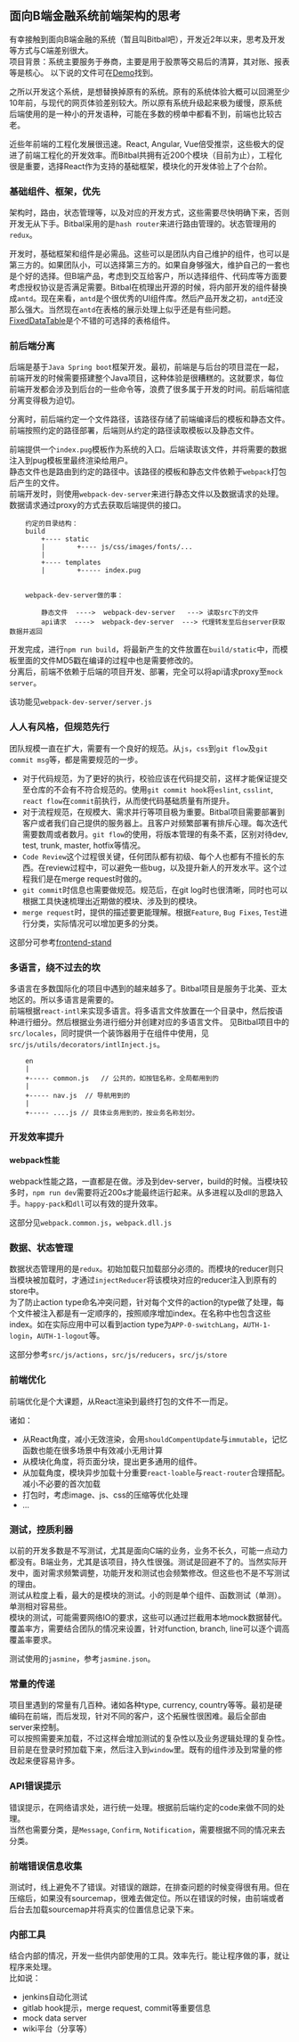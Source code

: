
## 面向B端金融系统前端架构的思考

有幸接触到面向B端金融的系统（暂且叫Bitbal吧），开发近2年以来，思考及开发等方式与C端差别很大。    
项目背景：系统主要服务于券商，主要是用于股票等交易后的清算，其对账、报表等是核心。 以下说的文件可在[Demo](https://github.com/alphalion-tool/react-crm-kit)找到。

之所以开发这个系统，是想替换掉原有的系统。原有的系统体验大概可以回溯至少10年前，与现代的网页体验差别较大。所以原有系统升级起来极为缓慢，原系统后端使用的是一种小的开发语种，可能在多数的榜单中都看不到，前端也比较古老。    

近些年前端的工程化发展很迅速。React, Angular, Vue倍受推崇，这些极大的促进了前端工程化的开发效率。而Bitbal共拥有近200个模块（目前为止），工程化很是重要，选择React作为支持的基础框架，模块化的开发体验上了个台阶。    


### 基础组件、框架，优先    
架构时，路由，状态管理等，以及对应的开发方式，这些需要尽快明确下来，否则开发无从下手。Bitbal采用的是`hash router`来进行路由管理的。状态管理用的`redux`。    

开发时，基础框架和组件是必需品。这些可以是团队内自己维护的组件，也可以是第三方的。如果团队小，可以选择第三方的。如果自身够强大，维护自己的一套也是个好的选择。但B端产品，考虑到交互给客户，所以选择组件、代码库等方面要考虑授权协议是否满足需要。Bitbal在梳理出开源的时候，将内部开发的组件替换成`antd`。现在来看，`antd`是个很优秀的UI组件库。然后产品开发之初，`antd`还没那么强大。当然现在`antd`在表格的展示处理上似乎还是有些问题。[FixedDataTable](http://schrodinger.github.io/fixed-data-table-2/)是个不错的可选择的表格组件。    


### 前后端分离
后端是基于`Java Spring boot`框架开发。最初，前端是与后台的项目混在一起，前端开发的时候需要搭建整个Java项目，这种体验是很糟糕的。这就要求，每位前端开发都会涉及到后台的一些命令等，浪费了很多属于开发的时间。前后端彻底分离变得极为迫切。 

分离时，前后端约定一个文件路径，该路径存储了前端编译后的模板和静态文件。前端按照约定的路径部署，后端则从约定的路径读取模板以及静态文件。

前端提供一个`index.pug`模板作为系统的入口。后端读取该文件，并将需要的数据注入到pug模板里最终渲染给用户。    
静态文件也是路由到约定的路径中。该路径的模板和静态文件依赖于`webpack`打包后产生的文件。    
前端开发时，则使用`webpack-dev-server`来进行静态文件以及数据请求的处理。数据请求通过proxy的方式去获取后端提供的接口。

        
        约定的目录结构：
        build
            +---- static 
            |        +---- js/css/images/fonts/...
            |
            +---- templates
            |        +----- index.pug


        webpack-dev-server做的事：

            静态文件  ---->  webpack-dev-server   ---> 读取src下的文件
            api请求  ---->  webpack-dev-server  ---> 代理转发至后台server获取数据并返回

开发完成，进行`npm run build`，将最新产生的文件放置在`build/static`中，而模板里面的文件MD5戳在编译的过程中也是需要修改的。    
分离后，前端不依赖于后端的项目开发、部署，完全可以将api请求proxy至`mock server`。 

该功能见`webpack-dev-server/server.js`


### 人人有风格，但规范先行
团队规模一直在扩大，需要有一个良好的规范。从`js`，`css`到`git flow`及`git commit msg`等，都是需要规范的一步。    

- 对于代码规范，为了更好的执行，校验应该在代码提交前，这样才能保证提交至仓库的不会有不符合规范的。使用`git commit hook`将`eslint`, `csslint`, `react flow`在`commit`前执行，从而使代码基础质量有所提升。    
- 对于流程规范，在规模大、需求并行等项目极为重要。Bitbal项目需要部署到客户或者我们自己提供的服务器上。且客户对频繁部署有排斥心理。每次迭代需要数周或者数月。`git flow`的使用，将版本管理的有条不紊，区别对待dev, test, trunk, master, hotfix等情况。    
- `Code Review`这个过程很关键，任何团队都有初级、每个人也都有不擅长的东西。在review过程中，可以避免一些bug，以及提升新人的开发水平。这个过程我们是在merge request时做的。      
- `git commit`时信息也需要做规范。规范后，在git log时也很清晰，同时也可以根据工具快速梳理出近期做的模块、涉及到的模块。     
- `merge request`时，提供的描述要更能理解。根据`Feature`, `Bug Fixes`, `Test`进行分类，实际情况可以增加更多的分类。

这部分可参考[frontend-stand](https://github.com/alphalion-tool/frontend-standard)


### 多语言，绕不过去的坎
多语言在多数国际化的项目中遇到的越来越多了。Bitbal项目是服务于北美、亚太地区的。所以多语言是需要的。    
前端根据`react-intl`来实现多语言。将多语言文件放置在一个目录中，然后按语种进行细分。然后根据业务进行细分并创建对应的多语言文件。
见Bitbal项目中的`src/locales`，同时提供一个装饰器用于在组件中使用，见`src/js/utils/decorators/intlInject.js`。

        
        en
        |
        +----- common.js   // 公共的，如按钮名称，全局都用到的
        |
        +----- nav.js  // 导航用到的
        |
        +----- ....js // 具体业务用到的，按业务名称划分。



### 开发效率提升
#### webpack性能
webpack性能之路，一直都是在做。涉及到dev-server，build的时候。当模块较多时，`npm run dev`需要将近200s才能最终运行起来。从多进程以及dll的思路入手。`happy-pack`和`dll`可以有效的提升效率。

这部分见`webpack.common.js`，`webpack.dll.js`

### 数据、状态管理
数据状态管理用的是`redux`。初始加载只加载部分必须的。而模块的reducer则只当模块被加载时，才通过`injectReducer`将该模块对应的reducer注入到原有的store中。     
为了防止action type命名冲突问题，针对每个文件的action的type做了处理，每个文件被注入都是有一定顺序的，按照顺序增加index。在名称中也包含这些index。如在实际应用中可以看到action type为`APP-0-switchLang`，`AUTH-1-login`，`AUTH-1-logout`等。     

这部分参考`src/js/actions`，`src/js/reducers`，`src/js/store`

### 前端优化
前端优化是个大课题，从React渲染到最终打包的文件不一而足。    

诸如：

- 从React角度，减小无效渲染，会用`shouldCompentUpdate`与`immutable`，记忆函数也能在很多场景中有效减小无用计算
- 从模块化角度，将页面分块，提出更多通用的组件。
- 从加载角度，模块异步加载十分重要`react-loable`与`react-router`合理搭配。减小不必要的首次加载
- 打包时，考虑image、js、css的压缩等优化处理
- ...


### 测试，控质利器
以前的开发多数是不写测试，尤其是面向C端的业务，业务不长久，可能一点动力都没有。B端业务，尤其是该项目，持久性很强。测试是回避不了的。当然实际开发中，面对需求频繁调整，功能开发和测试也会频繁修改。但这些也不是不写测试的理由。    
测试从粒度上看，最大的是模块的测试。小的则是单个组件、函数测试（单测）。单测相对容易些。    
模块的测试，可能需要网络IO的要求，这些可以通过拦截用本地mock数据替代。    
覆盖率方，需要结合团队的情况来设置，针对function, branch, line可以逐个调高覆盖率要求。

测试使用的`jasmine`，参考`jasmine.json`。

### 常量的传递
项目里遇到的常量有几百种。诸如各种type, currency, country等等。最初是硬编码在前端，而后发现，针对不同的客户，这个拓展性很困难。最后全部由server来控制。    
可以按照需要来加载，不过这样会增加测试的复杂性以及业务逻辑处理的复杂性。目前是在登录时预加载下来，然后注入到`window`里。既有的组件涉及到常量的修改起来便容易许多。


### API错误提示
错误提示，在网络请求处，进行统一处理。根据前后端约定的code来做不同的处理。    
当然也需要分类，是`Message`, `Confirm`, `Notification`，需要根据不同的情况来去分类。


### 前端错误信息收集
测试时，线上避免不了错误。对错误的跟踪，在排查问题的时候变得很有用。但在压缩后，如果没有sourcemap，很难去做定位。所以在错误的时候，由前端或者后台去加载sourcemap并将真实的位置信息记录下来。


### 内部工具
结合内部的情况，开发一些供内部使用的工具。效率先行。能让程序做的事，就让程序来处理。    
比如说：    

- jenkins自动化测试
- gitlab hook提示，merge request, commit等重要信息
- mock data server
- wiki平台（分享等）



